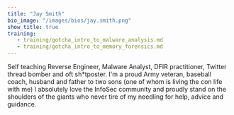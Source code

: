 ```yaml
---
title: "Jay Smith"
bio_image: "/images/bios/jay.smith.png"
show_title: true
training:
   - training/gotcha_intro_to_malware_analysis.md
   - training/gotcha_intro_to_memory_forensics.md
---
```

Self teaching Reverse Engineer, Malware Analyst, DFIR practitioner, Twitter thread bomber and oft sh*tposter. I'm a proud Army veteran, baseball coach, husband and father to two sons (one of whom is living the con life with me) I absolutely love the InfoSec community and proudly stand on the shoulders of the giants who never tire of my needling for help, advice and guidance.